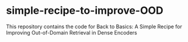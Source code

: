 # simple-recipe-to-improve-OOD

This repository contains the code for Back to Basics: A Simple Recipe for Improving Out-of-Domain Retrieval in Dense Encoders

